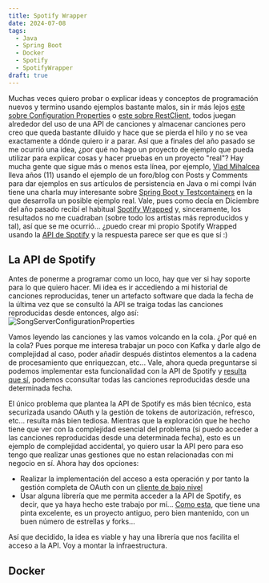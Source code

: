 ```yaml
---
title: Spotify Wrapper
date: 2024-07-08
tags:
  - Java
  - Spring Boot
  - Docker
  - Spotify
  - SpotifyWrapper
draft: true
---
```

Muchas veces quiero probar o explicar ideas y conceptos de programación nuevos y termino usando ejemplos bastante malos, sin ir más lejos [este sobre Configuration Properties](https://www.agustinventura.dev/posts/configuration-properties-con-spring-boot/) o [este sobre RestClient](https://www.agustinventura.dev/posts/secretos-en-desarrollo-local-con-spring-boot/), todos juegan alrededor del uso de una API de canciones y almacenar canciones pero creo que queda bastante diluido y hace que se pierda el hilo y no se vea exactamente a dónde quiero ir a parar.
Así que a finales del año pasado se me ocurrió una idea, ¿por qué no hago un proyecto de ejemplo que pueda utilizar para explicar cosas y hacer pruebas en un proyecto "real"? Hay mucha gente que sigue más o menos esta línea, por ejemplo, [Vlad Mihalcea](https://vladmihalcea.com/blog/) lleva años (11) usando el ejemplo de un foro/blog con Posts y Comments para dar ejemplos en sus artículos de persistencia en Java o mi compi Iván tiene una charla muy interesante sobre [Spring Boot y Testcontainers](https://youtu.be/829OAcP9uBs?si=klInBgQNRGtjm1ts) en la que desarrolla un posible ejemplo real. Vale, pues como decía en Diciembre del año pasado recibí el habitual [Spotify Wrapped](https://newsroom.spotify.com/2023-wrapped/) y, sinceramente, los resultados no me cuadraban (sobre todo los artistas más reproducidos y tal), así que se me ocurrió... ¿puedo crear mi propio Spotify Wrapped usando la [API de Spotify](https://developer.spotify.com/documentation/web-api) y la respuesta parece ser que es que sí :)

## La API de Spotify
Antes de ponerme a programar como un loco, hay que ver si hay soporte para lo que quiero hacer. Mi idea es ir accediendo a mi historial de canciones reproducidas, tener un artefacto software que dada la fecha de la última vez que se consultó la API se traiga todas las canciones reproducidas desde entonces, algo así:
![SongServerConfigurationProperties](/images/2024/07/08/01-spotify-importer.png)

Vamos leyendo las canciones y las vamos volcando en la cola.
¿Por qué en la cola? Pues porque me interesa trabajar un poco con Kafka y darle algo de complejidad al caso, poder añadir después distintos elementos a la cadena de procesamiento que enriquezcan, etc...
Vale, ahora queda preguntarse si podemos implementar esta funcionalidad con la API de Spotify y [resulta que sí](https://developer.spotify.com/documentation/web-api/reference/get-recently-played), podemos cconsultar todas las canciones reproducidas desde una determinada fecha.

El único problema que plantea la API de Spotify es más bien técnico, esta securizada usando OAuth y la gestión de tokens de autorización, refresco, etc... resulta más bien tediosa. Mientras que la exploración que he hecho tiene que ver con la complejidad esencial del problema (si puedo acceder a las canciones reproducidas desde una determinada fecha), esto es un ejemplo de complejidad accidental, yo quiero usar la API pero para eso tengo que realizar unas gestiones que no estan relacionadas con mi negocio en sí. Ahora hay dos opciones:
- Realizar la implementación del acceso a esta operación y por tanto la gestión completa de OAuth con un [cliente de bajo nivel](https://www.agustinventura.dev/posts/usando-spring-boot-http-interface/)
- Usar alguna librería que me permita acceder a la API de Spotify, es decir, que ya haya hecho este trabajo por mí... [Como esta](https://github.com/spotify-web-api-java/spotify-web-api-java), que tiene una pinta excelente, es un proyecto antiguo, pero bien mantenido, con un buen número de estrellas y forks...

Así que decidido, la idea es viable y hay una librería que nos facilita el acceso a la API. Voy a montar la infraestructura.

## Docker

